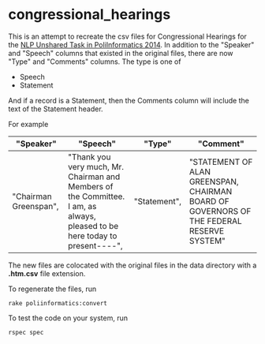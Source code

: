 congressional_hearings
======================

This is an attempt to recreate the csv files for Congressional Hearings for the [NLP Unshared Task in PoliInformatics 2014](https://sites.google.com/site/unsharedtask2014/home). In addition to the "Speaker" and "Speech" columns that existed in the original files, there are now "Type" and "Comments" columns. The type is one of

* Speech
* Statement

And if a record is a Statement, then the Comments column will include the text of the Statement header.

For example

| "Speaker" | "Speech" | "Type" | "Comment" |
| --------- | -------- | ------ | --------- |
| "Chairman Greenspan",|"Thank you very much, Mr. Chairman and Members of the Committee. I am, as always, pleased to be here today to present----", | "Statement", | "STATEMENT OF ALAN GREENSPAN, CHAIRMAN BOARD OF GOVERNORS OF THE FEDERAL RESERVE SYSTEM" |


The new files are colocated with the original files in the data directory with a **.htm.csv** file extension.

To regenerate the files, run 

    rake poliinformatics:convert
    
To test the code on your system, run 

    rspec spec
